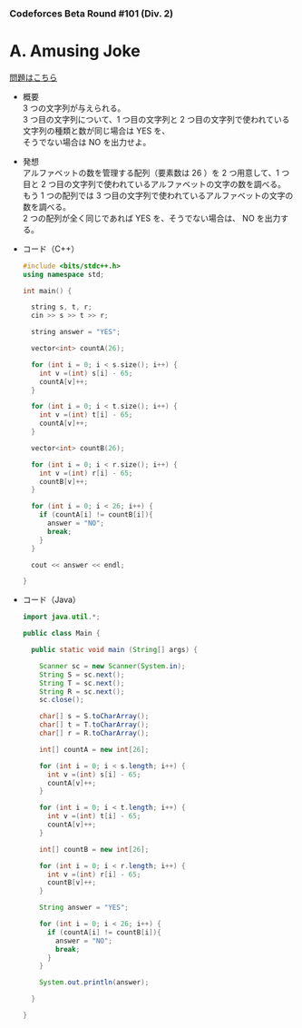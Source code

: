 ### Codeforces Beta Round #101 (Div. 2)

# A. Amusing Joke

  [問題はこちら](https://codeforces.com/problemset/problem/141/A)
  
- 概要<br>
  3 つの文字列が与えられる。<br>
  3 つ目の文字列について、1 つ目の文字列と 2 つ目の文字列で使われている文字列の種類と数が同じ場合は YES を、<br>
  そうでない場合は NO を出力せよ。
  
- 発想<br>
  アルファベットの数を管理する配列（要素数は 26 ）を 2 つ用意して、1 つ目と 2 つ目の文字列で使われているアルファベットの文字の数を調べる。<br>
  もう 1 つの配列では 3 つ目の文字列で使われているアルファベットの文字の数を調べる。<br>
  2 つの配列が全く同じであれば YES を、そうでない場合は、 NO を出力する。
  
  
- コード（C++）

  ```cpp
  #include <bits/stdc++.h>
  using namespace std;

  int main() {

    string s, t, r;
    cin >> s >> t >> r;

    string answer = "YES";

    vector<int> countA(26);

    for (int i = 0; i < s.size(); i++) {
      int v =(int) s[i] - 65;
      countA[v]++;
    }

    for (int i = 0; i < t.size(); i++) {
      int v =(int) t[i] - 65;
      countA[v]++;
    }

    vector<int> countB(26);

    for (int i = 0; i < r.size(); i++) {
      int v =(int) r[i] - 65;
      countB[v]++;
    }

    for (int i = 0; i < 26; i++) {
      if (countA[i] != countB[i]){
        answer = "NO";
        break;
      }
    }

    cout << answer << endl;

  }
  ```
  
- コード（Java）

  ```java
  import java.util.*;

  public class Main {

    public static void main (String[] args) {

      Scanner sc = new Scanner(System.in);
      String S = sc.next();
      String T = sc.next();
      String R = sc.next();
      sc.close();

      char[] s = S.toCharArray();
      char[] t = T.toCharArray();
      char[] r = R.toCharArray();

      int[] countA = new int[26];

      for (int i = 0; i < s.length; i++) {
        int v =(int) s[i] - 65;
        countA[v]++;
      }

      for (int i = 0; i < t.length; i++) {
        int v =(int) t[i] - 65;
        countA[v]++;
      }

      int[] countB = new int[26];

      for (int i = 0; i < r.length; i++) {
        int v =(int) r[i] - 65;
        countB[v]++;
      }

      String answer = "YES";

      for (int i = 0; i < 26; i++) {
        if (countA[i] != countB[i]){
          answer = "NO";
          break;
        }
      }

      System.out.println(answer);

    }

  }
  ```
    